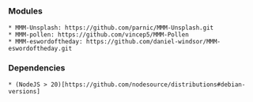 # 

### Modules
    * MMM-Unsplash: https://github.com/parnic/MMM-Unsplash.git
    * MMM-pollen: https://github.com/vincep5/MMM-Pollen
    * MMM-eswordoftheday: https://github.com/daniel-windsor/MMM-eswordoftheday.git

### Dependencies
    * (NodeJS > 20)[https://github.com/nodesource/distributions#debian-versions]